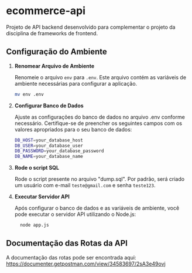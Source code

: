 # ecommerce-api

Projeto de API backend desenvolvido para complementar o projeto da disciplina de frameworks de frontend.

## Configuração do Ambiente

1. **Renomear Arquivo de Ambiente**

   Renomeie o arquivo `env` para `.env`. Este arquivo contém as variáveis de ambiente necessárias para configurar a aplicação.

   ```bash
   mv env .env

2. **Configurar Banco de Dados**

   Ajuste as configurações do banco de dados no arquivo .env conforme necessário. Certifique-se de preencher os seguintes campos com os valores apropriados para o seu banco de dados:

   ```bash
   DB_HOST=your_database_host
   DB_USER=your_database_user
   DB_PASSWORD=your_database_password
   DB_NAME=your_database_name
   ```

3. **Rode o script SQL**

   Rode o script presente no arquivo "dump.sql".
   Por padrão, será criado um usuário com e-mail `teste@gmail.com` e senha `teste123`.

5. **Executar Servidor API**

   Após configurar o banco de dados e as variáveis de ambiente, você pode executar o servidor API utilizando o Node.js:
   ```bash
     node app.js

## Documentação das Rotas da API

  A documentação das rotas pode ser encontrada aqui: https://documenter.getpostman.com/view/34583697/2sA3e49ovj